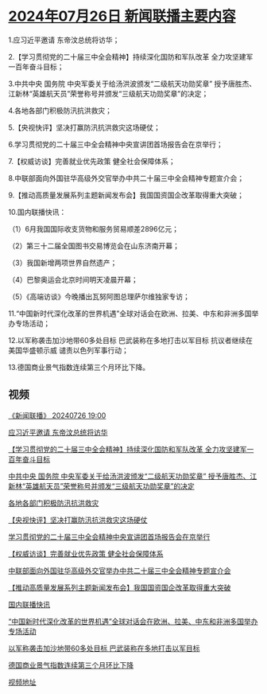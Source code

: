 # [2024年07月26日 新闻联播主要内容](https://tv.cctv.com/lm/xwlb/day/20240726.shtml)

1.应习近平邀请 东帝汶总统将访华；

2.【学习贯彻党的二十届三中全会精神】持续深化国防和军队改革 全力攻坚建军一百年奋斗目标；

3.中共中央 国务院 中央军委关于给汤洪波颁发“二级航天功勋奖章” 授予唐胜杰、江新林“英雄航天员”荣誉称号并颁发“三级航天功勋奖章”的决定；

4.各地各部门积极防汛抗洪救灾；

5.【央视快评】坚决打赢防汛抗洪救灾这场硬仗；

6.学习贯彻党的二十届三中全会精神中央宣讲团首场报告会在京举行；

7.【权威访谈】完善就业优先政策 健全社会保障体系；

8.中联部面向外国驻华高级外交官举办中共二十届三中全会精神专题宣介会；

9.【推动高质量发展系列主题新闻发布会】我国国资国企改革取得重大突破；

10.国内联播快讯：

（1）6月我国国际收支货物和服务贸易顺差2896亿元；

（2）第三十二届全国图书交易博览会在山东济南开幕；

（3）我国新增两项世界自然遗产；

（4）巴黎奥运会北京时间明天凌晨开幕；

（5）《高端访谈》今晚播出瓦努阿图总理萨尔维独家专访；

11.“中国新时代深化改革的世界机遇”全球对话会在欧洲、拉美、中东和非洲多国举办专场活动；

12.以军称袭击加沙地带60多处目标 巴武装称在多地打击以军目标 抗议者继续在美国华盛顿示威 谴责以色列军事行动；

13.德国商业景气指数连续第三个月环比下降。

## 视频

[《新闻联播》 20240726 19:00](https://tv.cctv.com/2024/07/26/VIDEr28aCgOeeuFWyApp0E8T240726.shtml)

[应习近平邀请 东帝汶总统将访华](https://tv.cctv.com/2024/07/26/VIDEgVD8Fk1d9z2nwPlf0GgY240726.shtml)

[【学习贯彻党的二十届三中全会精神】持续深化国防和军队改革 全力攻坚建军一百年奋斗目标](https://tv.cctv.com/2024/07/26/VIDECvRXOLRPNIq6DI0dgsom240726.shtml)

[中共中央 国务院 中央军委关于给汤洪波颁发“二级航天功勋奖章” 授予唐胜杰、江新林“英雄航天员”荣誉称号并颁发“三级航天功勋奖章”的决定](https://tv.cctv.com/2024/07/26/VIDEXfrkRaZTudGzBbRWhgOo240726.shtml)

[各地各部门积极防汛抗洪救灾](https://tv.cctv.com/2024/07/26/VIDEvIbkQ0pgym9wJfS0mtYH240726.shtml)

[【央视快评】坚决打赢防汛抗洪救灾这场硬仗](https://tv.cctv.com/2024/07/26/VIDEr2P4vsNWAAwRmrWGvxz3240726.shtml)

[学习贯彻党的二十届三中全会精神中央宣讲团首场报告会在京举行](https://tv.cctv.com/2024/07/26/VIDEnOSZ50aPJHJc4Phe4DUw240726.shtml)

[【权威访谈】完善就业优先政策 健全社会保障体系](https://tv.cctv.com/2024/07/26/VIDE6AUVSGlbuY9teqJ3OZXr240726.shtml)

[中联部面向外国驻华高级外交官举办中共二十届三中全会精神专题宣介会](https://tv.cctv.com/2024/07/26/VIDEqVxWj4dp0NwDE58xz64v240726.shtml)

[【推动高质量发展系列主题新闻发布会】我国国资国企改革取得重大突破](https://tv.cctv.com/2024/07/26/VIDE6RCMM0pDRZ1hwIYR3Ozo240726.shtml)

[国内联播快讯](https://tv.cctv.com/2024/07/26/VIDEFgWeTdDLThtJCQQemIc5240726.shtml)

[“中国新时代深化改革的世界机遇”全球对话会在欧洲、拉美、中东和非洲多国举办专场活动](https://tv.cctv.com/2024/07/26/VIDEc89iN6iZZRri0uGsL1le240726.shtml)

[以军称袭击加沙地带60多处目标 巴武装称在多地打击以军目标](https://tv.cctv.com/2024/07/26/VIDEEfhsRUgtocpgeMNXyW4N240726.shtml)

[德国商业景气指数连续第三个月环比下降](https://tv.cctv.com/2024/07/26/VIDE5mLYGzVR93KCemqA4GMd240726.shtml)

[视频地址](https://tv.cctv.com/lm/xwlb/day/20240726.shtml) 

